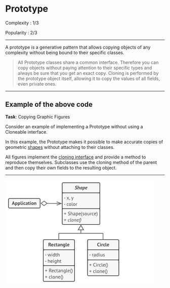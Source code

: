 # Prototype

Complexity : 1/3

Popularity : 2/3
***
A prototype is a generative pattern that allows copying objects of any complexity without being bound to their specific classes.

> All Prototype classes share a common interface. Therefore you can copy objects without paying attention to their specific types and always be sure that you get an exact copy. Cloning is performed by the prototype object itself, allowing it to copy the values of all fields, even private ones.
***
## Example of the above code
**Task**: Copying Graphic Figures

Consider an example of implementing a Prototype without using a Cloneable interface.

In this example, the Prototype makes it possible to make accurate copies of geometric [shapes](https://github.com/kogutenko-alex/patterns/tree/master/src/creationPatterns/prototypePattern/shapes) without attaching to their classes.

All figures implement the [cloning interface](https://github.com/kogutenko-alex/patterns/blob/master/src/creationPatterns/prototypePattern/shapes/Shape.java) and provide a method to reproduce themselves. Subclasses use the cloning method of the parent and then copy their own fields to the resulting object.
***
![diagram of our example](https://github.com/kogutenko-alex/patterns/blob/master/img/prototype.png)
